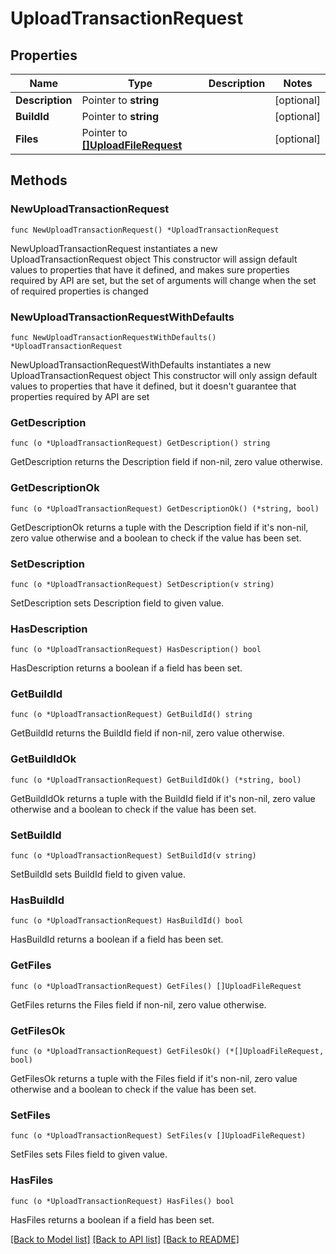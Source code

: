 # UploadTransactionRequest

## Properties

Name | Type | Description | Notes
------------ | ------------- | ------------- | -------------
**Description** | Pointer to **string** |  | [optional] 
**BuildId** | Pointer to **string** |  | [optional] 
**Files** | Pointer to [**[]UploadFileRequest**](UploadFileRequest.md) |  | [optional] 

## Methods

### NewUploadTransactionRequest

`func NewUploadTransactionRequest() *UploadTransactionRequest`

NewUploadTransactionRequest instantiates a new UploadTransactionRequest object
This constructor will assign default values to properties that have it defined,
and makes sure properties required by API are set, but the set of arguments
will change when the set of required properties is changed

### NewUploadTransactionRequestWithDefaults

`func NewUploadTransactionRequestWithDefaults() *UploadTransactionRequest`

NewUploadTransactionRequestWithDefaults instantiates a new UploadTransactionRequest object
This constructor will only assign default values to properties that have it defined,
but it doesn't guarantee that properties required by API are set

### GetDescription

`func (o *UploadTransactionRequest) GetDescription() string`

GetDescription returns the Description field if non-nil, zero value otherwise.

### GetDescriptionOk

`func (o *UploadTransactionRequest) GetDescriptionOk() (*string, bool)`

GetDescriptionOk returns a tuple with the Description field if it's non-nil, zero value otherwise
and a boolean to check if the value has been set.

### SetDescription

`func (o *UploadTransactionRequest) SetDescription(v string)`

SetDescription sets Description field to given value.

### HasDescription

`func (o *UploadTransactionRequest) HasDescription() bool`

HasDescription returns a boolean if a field has been set.

### GetBuildId

`func (o *UploadTransactionRequest) GetBuildId() string`

GetBuildId returns the BuildId field if non-nil, zero value otherwise.

### GetBuildIdOk

`func (o *UploadTransactionRequest) GetBuildIdOk() (*string, bool)`

GetBuildIdOk returns a tuple with the BuildId field if it's non-nil, zero value otherwise
and a boolean to check if the value has been set.

### SetBuildId

`func (o *UploadTransactionRequest) SetBuildId(v string)`

SetBuildId sets BuildId field to given value.

### HasBuildId

`func (o *UploadTransactionRequest) HasBuildId() bool`

HasBuildId returns a boolean if a field has been set.

### GetFiles

`func (o *UploadTransactionRequest) GetFiles() []UploadFileRequest`

GetFiles returns the Files field if non-nil, zero value otherwise.

### GetFilesOk

`func (o *UploadTransactionRequest) GetFilesOk() (*[]UploadFileRequest, bool)`

GetFilesOk returns a tuple with the Files field if it's non-nil, zero value otherwise
and a boolean to check if the value has been set.

### SetFiles

`func (o *UploadTransactionRequest) SetFiles(v []UploadFileRequest)`

SetFiles sets Files field to given value.

### HasFiles

`func (o *UploadTransactionRequest) HasFiles() bool`

HasFiles returns a boolean if a field has been set.


[[Back to Model list]](../README.md#documentation-for-models) [[Back to API list]](../README.md#documentation-for-api-endpoints) [[Back to README]](../README.md)


